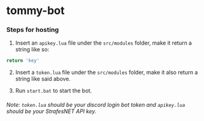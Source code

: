 ﻿# tommy-bot

### Steps for hosting

1. Insert an `apikey.lua` file under the `src/modules` folder, make it return a string like so:

```lua
return 'key'
```

2. Insert a `token.lua` file under the `src/modules` folder, make it also return a string like said above.

3. Run `start.bat` to start the bot.

###### Note: `token.lua` should be your discord login bot token and `apikey.lua` should be your StrafesNET API key.
